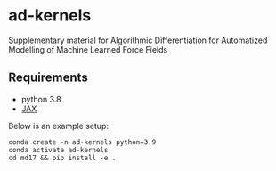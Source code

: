 # ad-kernels
Supplementary material for Algorithmic Differentiation for Automatized Modelling of Machine Learned Force Fields

## Requirements

- python 3.8
- [JAX](https://github.com/google/jax#installation)

Below is an example setup:

```
conda create -n ad-kernels python=3.9
conda activate ad-kernels
cd md17 && pip install -e .
```
